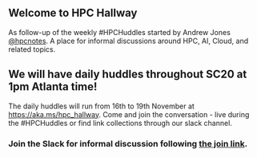 ## Welcome to HPC Hallway

As follow-up of the weekly #HPCHuddles started by Andrew Jones [@hpcnotes](https://twitter.com/hpcnotes).
A place for informal discussions around HPC, AI, Cloud, and related topics.

## We will have daily huddles throughout SC20 at 1pm Atlanta time!

The daily huddles will run from 16th to 19th November at https://aka.ms/hpc_hallway.
Come and join the conversation - live during the #HPCHuddles or find link collections through our slack channel.

### Join the Slack for informal discussion following [the join link](http://tiny.cc/join-hpc-huddle-slack).
